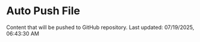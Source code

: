 # Auto Push File

Content that will be pushed to GitHub repository.
Last updated: 07/19/2025, 06:43:30 AM